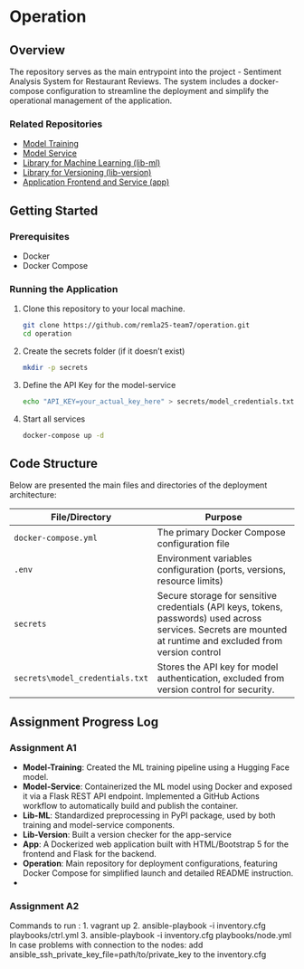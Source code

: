 # Operation

## Overview 

The repository serves as the main entrypoint into the project - Sentiment Analysis System for Restaurant Reviews. 
The system includes a docker-compose configuration to streamline the deployment and simplify the operational management of the application.

### Related Repositories

- [Model Training](https://github.com/remla25-team7/model-training)
- [Model Service](https://github.com/remla25-team7/model-service)
- [Library for Machine Learning (lib-ml)](https://github.com/remla25-team7/lib-ml)
- [Library for Versioning (lib-version)](https://github.com/remla25-team7/lib-version)
- [Application Frontend and Service (app)](https://github.com/remla25-team7/app)


## Getting Started

### Prerequisites

- Docker
- Docker Compose


### Running the Application

1. Clone this repository to your local machine.
   ```bash
   git clone https://github.com/remla25-team7/operation.git
   cd operation
   ```
2. Create the secrets folder (if it doesn’t exist)
   ```bash
   mkdir -p secrets
   ```
   
3. Define the API Key for the model-service
   ```bash
   echo "API_KEY=your_actual_key_here" > secrets/model_credentials.txt
   ```

4. Start all services
   ```bash
   docker-compose up -d
   ```
## Code Structure

Below are presented the main files and directories of the deployment architecture:

| File/Directory                  | Purpose                                                                |
|---------------------------------|------------------------------------------------------------------------|
| `docker-compose.yml`            | The primary Docker Compose configuration file                          |
| `.env`                          | Environment variables configuration (ports, versions, resource limits) |
| `secrets`                       | Secure storage for sensitive credentials (API keys, tokens, passwords) used across services. Secrets are mounted at runtime and excluded from version control                         |
| `secrets\model_credentials.txt` | Stores the API key for model authentication, excluded from version control for security.|




## Assignment Progress Log

### Assignment A1

- **Model-Training**: Created the ML training pipeline using a Hugging Face model. 
- **Model-Service**: Containerized the ML model using Docker and exposed it via a Flask REST API endpoint. Implemented a GitHub Actions workflow to automatically build and publish the container.
- **Lib-ML**: Standardized preprocessing in PyPI package, used by both training and model-service components.
- **Lib-Version**: Built a version checker for the app-service
- **App**: A Dockerized web application built with HTML/Bootstrap 5 for the frontend and Flask for the backend.
- **Operation**: Main repository for deployment configurations, featuring Docker Compose for simplified launch and detailed README instruction.
- 

### Assignment A2
Commands to run : 1. vagrant up
2.  ansible-playbook -i inventory.cfg playbooks/ctrl.yml
3.  ansible-playbook -i inventory.cfg playbooks/node.yml
In case problems with connection to the nodes: add ansible_ssh_private_key_file=path/to/private_key to the inventory.cfg
